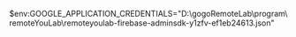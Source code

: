 $env:GOOGLE_APPLICATION_CREDENTIALS="D:\gogoRemoteLab\program\remoteYouLab\remoteyoulab-firebase-adminsdk-y1zfv-ef1eb24613.json"